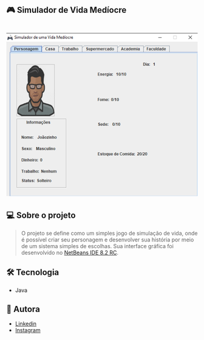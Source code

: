 ## :video_game: Simulador de Vida Medíocre
<h1 align ="center">
    <img src="src/Icons/home.PNG" alt="Imagem do App" title="#simulador-de-vida"></img>
</h1>

## 💻 Sobre o projeto

> O projeto se define como um simples jogo de simulação de vida, onde é possível criar seu personagem e desenvolver sua história por meio de um sistema simples de escolhas.
> Sua interface gráfica foi desenvolvido no [NetBeans IDE 8.2 RC](https://netbeans.org/).

## 🛠 Tecnologia

- Java

## 🤖 Autora
- [Linkedin](https://www.linkedin.com/in/bkkater/)
- [Instagram](https://www.instagram.com/bkkater/)
